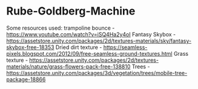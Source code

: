 # Rube-Goldberg-Machine

Some resources used:
trampoline bounce - https://www.youtube.com/watch?v=iSQ4Ha2y4oI
Fantasy Skybox - https://assetstore.unity.com/packages/2d/textures-materials/sky/fantasy-skybox-free-18353
Dried dirt texture - https://seamless-pixels.blogspot.com/2012/09/free-seamless-ground-textures.html
Grass texture - https://assetstore.unity.com/packages/2d/textures-materials/nature/grass-flowers-pack-free-138810
Trees - https://assetstore.unity.com/packages/3d/vegetation/trees/mobile-tree-package-18866
